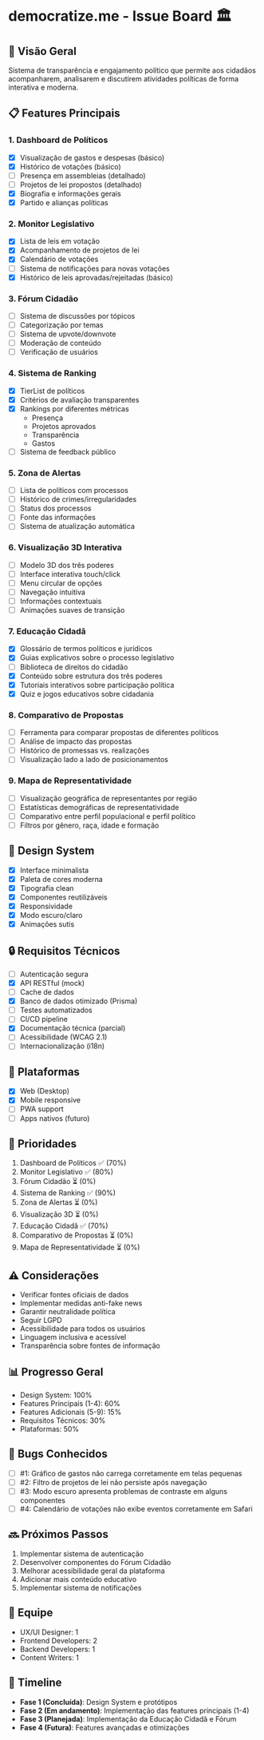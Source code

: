 # democratize.me - Issue Board 🏛️

## 🎯 Visão Geral
Sistema de transparência e engajamento político que permite aos cidadãos acompanharem, analisarem e discutirem atividades políticas de forma interativa e moderna.

## 📋 Features Principais
 
### 1. Dashboard de Políticos
- [x] Visualização de gastos e despesas (básico)
- [x] Histórico de votações (básico)
- [ ] Presença em assembleias (detalhado)
- [ ] Projetos de lei propostos (detalhado)
- [x] Biografia e informações gerais
- [x] Partido e alianças políticas

### 2. Monitor Legislativo
- [x] Lista de leis em votação
- [x] Acompanhamento de projetos de lei
- [x] Calendário de votações
- [ ] Sistema de notificações para novas votações
- [x] Histórico de leis aprovadas/rejeitadas (básico)

### 3. Fórum Cidadão
- [ ] Sistema de discussões por tópicos
- [ ] Categorização por temas
- [ ] Sistema de upvote/downvote
- [ ] Moderação de conteúdo
- [ ] Verificação de usuários

### 4. Sistema de Ranking
- [x] TierList de políticos
- [x] Critérios de avaliação transparentes
- [x] Rankings por diferentes métricas
  - Presença
  - Projetos aprovados
  - Transparência
  - Gastos
- [ ] Sistema de feedback público

### 5. Zona de Alertas
- [ ] Lista de políticos com processos
- [ ] Histórico de crimes/irregularidades
- [ ] Status dos processos
- [ ] Fonte das informações
- [ ] Sistema de atualização automática

### 6. Visualização 3D Interativa
- [ ] Modelo 3D dos três poderes
- [ ] Interface interativa touch/click
- [ ] Menu circular de opções
- [ ] Navegação intuitiva
- [ ] Informações contextuais
- [ ] Animações suaves de transição

### 7. Educação Cidadã
- [x] Glossário de termos políticos e jurídicos
- [x] Guias explicativos sobre o processo legislativo
- [ ] Biblioteca de direitos do cidadão
- [x] Conteúdo sobre estrutura dos três poderes
- [x] Tutoriais interativos sobre participação política
- [x] Quiz e jogos educativos sobre cidadania

### 8. Comparativo de Propostas
- [ ] Ferramenta para comparar propostas de diferentes políticos
- [ ] Análise de impacto das propostas
- [ ] Histórico de promessas vs. realizações
- [ ] Visualização lado a lado de posicionamentos

### 9. Mapa de Representatividade
- [ ] Visualização geográfica de representantes por região
- [ ] Estatísticas demográficas de representatividade
- [ ] Comparativo entre perfil populacional e perfil político
- [ ] Filtros por gênero, raça, idade e formação

## 🎨 Design System
- [x] Interface minimalista
- [x] Paleta de cores moderna
- [x] Tipografia clean
- [x] Componentes reutilizáveis
- [x] Responsividade
- [x] Modo escuro/claro
- [x] Animações sutis

## 🔒 Requisitos Técnicos
- [ ] Autenticação segura
- [x] API RESTful (mock)
- [ ] Cache de dados
- [x] Banco de dados otimizado (Prisma)
- [ ] Testes automatizados
- [ ] CI/CD pipeline
- [x] Documentação técnica (parcial)
- [ ] Acessibilidade (WCAG 2.1)
- [ ] Internacionalização (i18n)

## 📱 Plataformas
- [x] Web (Desktop)
- [x] Mobile responsive
- [ ] PWA support
- [ ] Apps nativos (futuro)

## 🚀 Prioridades
1. Dashboard de Políticos ✅ (70%)
2. Monitor Legislativo ✅ (80%)
3. Fórum Cidadão ⏳ (0%)
4. Sistema de Ranking ✅ (90%)
5. Zona de Alertas ⏳ (0%)
6. Visualização 3D ⏳ (0%)
7. Educação Cidadã ✅ (70%)
8. Comparativo de Propostas ⏳ (0%)
9. Mapa de Representatividade ⏳ (0%)

## ⚠️ Considerações
- Verificar fontes oficiais de dados
- Implementar medidas anti-fake news
- Garantir neutralidade política
- Seguir LGPD
- Acessibilidade para todos os usuários
- Linguagem inclusiva e acessível
- Transparência sobre fontes de informação

## 📊 Progresso Geral
- Design System: 100%
- Features Principais (1-4): 60%
- Features Adicionais (5-9): 15%
- Requisitos Técnicos: 30%
- Plataformas: 50%

## 🐛 Bugs Conhecidos
- [ ] #1: Gráfico de gastos não carrega corretamente em telas pequenas
- [ ] #2: Filtro de projetos de lei não persiste após navegação
- [ ] #3: Modo escuro apresenta problemas de contraste em alguns componentes
- [ ] #4: Calendário de votações não exibe eventos corretamente em Safari

## 🔜 Próximos Passos
1. Implementar sistema de autenticação
2. Desenvolver componentes do Fórum Cidadão
3. Melhorar acessibilidade geral da plataforma
4. Adicionar mais conteúdo educativo
5. Implementar sistema de notificações

## 👥 Equipe
- UX/UI Designer: 1
- Frontend Developers: 2
- Backend Developers: 1
- Content Writers: 1

## 📅 Timeline
- **Fase 1 (Concluída)**: Design System e protótipos
- **Fase 2 (Em andamento)**: Implementação das features principais (1-4)
- **Fase 3 (Planejada)**: Implementação da Educação Cidadã e Fórum
- **Fase 4 (Futura)**: Features avançadas e otimizações
